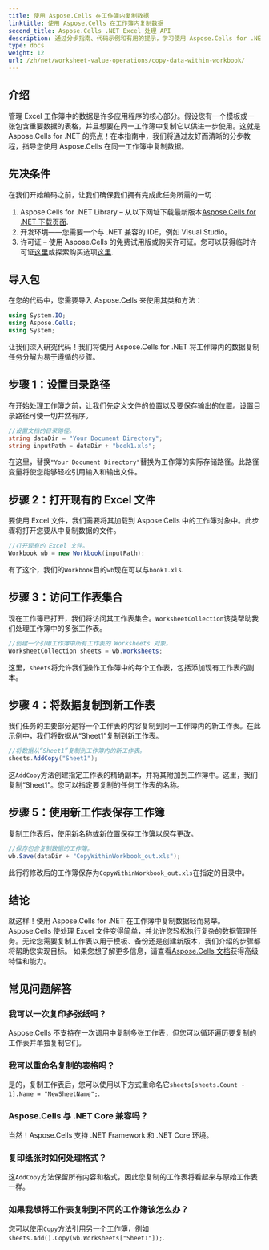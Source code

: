 ```yaml
---
title: 使用 Aspose.Cells 在工作簿内复制数据
linktitle: 使用 Aspose.Cells 在工作簿内复制数据
second_title: Aspose.Cells .NET Excel 处理 API
description: 通过分步指南、代码示例和有用的提示，学习使用 Aspose.Cells for .NET 在 Excel 工作簿中高效复制数据。
type: docs
weight: 12
url: /zh/net/worksheet-value-operations/copy-data-within-workbook/
---
```

## 介绍
管理 Excel 工作簿中的数据是许多应用程序的核心部分。假设您有一个模板或一张包含重要数据的表格，并且想要在同一工作簿中复制它以供进一步使用。这就是 Aspose.Cells for .NET 的亮点！在本指南中，我们将通过友好而清晰的分步教程，指导您使用 Aspose.Cells 在同一工作簿中复制数据。
## 先决条件
在我们开始编码之前，让我们确保我们拥有完成此任务所需的一切：
1.  Aspose.Cells for .NET Library – 从以下网址下载最新版本[Aspose.Cells for .NET 下载页面](https://releases.aspose.com/cells/net/).
2. 开发环境——您需要一个与 .NET 兼容的 IDE，例如 Visual Studio。
3. 许可证 – 使用 Aspose.Cells 的免费试用版或购买许可证。您可以获得临时许可证[这里](https://purchase.aspose.com/temporary-license/)或探索购买选项[这里](https://purchase.aspose.com/buy).
## 导入包
在您的代码中，您需要导入 Aspose.Cells 来使用其类和方法：
```csharp
using System.IO;
using Aspose.Cells;
using System;
```
让我们深入研究代码！我们将使用 Aspose.Cells for .NET 将工作簿内的数据复制任务分解为易于遵循的步骤。
## 步骤 1：设置目录路径
在开始处理工作簿之前，让我们先定义文件的位置以及要保存输出的位置。设置目录路径可使一切井然有序。
```csharp
//设置文档的目录路径。
string dataDir = "Your Document Directory";
string inputPath = dataDir + "book1.xls";
```
在这里，替换`"Your Document Directory"`替换为工作簿的实际存储路径。此路径变量将使您能够轻松引用输入和输出文件。
## 步骤 2：打开现有的 Excel 文件
要使用 Excel 文件，我们需要将其加载到 Aspose.Cells 中的工作簿对象中。此步骤将打开您要从中复制数据的文件。
```csharp
//打开现有的 Excel 文件。
Workbook wb = new Workbook(inputPath);
```
有了这个，我们的`Workbook`目的`wb`现在可以与`book1.xls`.
## 步骤 3：访问工作表集合
现在工作簿已打开，我们将访问其工作表集合。`WorksheetCollection`该类帮助我们处理工作簿中的多张工作表。
```csharp
//创建一个引用工作簿中所有工作表的 Worksheets 对象。
WorksheetCollection sheets = wb.Worksheets;
```
这里，`sheets`将允许我们操作工作簿中的每个工作表，包括添加现有工作表的副本。
## 步骤 4：将数据复制到新工作表
我们任务的主要部分是将一个工作表的内容复制到同一工作簿内的新工作表。在此示例中，我们将数据从“Sheet1”复制到新工作表。
```csharp
//将数据从“Sheet1”复制到工作簿内的新工作表。
sheets.AddCopy("Sheet1");
```
这`AddCopy`方法创建指定工作表的精确副本，并将其附加到工作簿中。这里，我们复制“Sheet1”。您可以指定要复制的任何工作表的名称。
## 步骤 5：使用新工作表保存工作簿
复制工作表后，使用新名称或新位置保存工作簿以保存更改。
```csharp
//保存包含复制数据的工作簿。
wb.Save(dataDir + "CopyWithinWorkbook_out.xls");
```
此行将修改后的工作簿保存为`CopyWithinWorkbook_out.xls`在指定的目录中。
## 结论
就这样！使用 Aspose.Cells for .NET 在工作簿中复制数据轻而易举。Aspose.Cells 使处理 Excel 文件变得简单，并允许您轻松执行复杂的数据管理任务。无论您需要复制工作表以用于模板、备份还是创建新版本，我们介绍的步骤都将帮助您实现目标。
如果您想了解更多信息，请查看[Aspose.Cells 文档](https://reference.aspose.com/cells/net/)获得高级特性和能力。
## 常见问题解答
### 我可以一次复印多张纸吗？
Aspose.Cells 不支持在一次调用中复制多张工作表，但您可以循环遍历要复制的工作表并单独复制它们。
### 我可以重命名复制的表格吗？
是的，复制工作表后，您可以使用以下方式重命名它`sheets[sheets.Count - 1].Name = "NewSheetName";`.
### Aspose.Cells 与 .NET Core 兼容吗？
当然！Aspose.Cells 支持 .NET Framework 和 .NET Core 环境。
### 复印纸张时如何处理格式？
这`AddCopy`方法保留所有内容和格式，因此您复制的工作表将看起来与原始工作表一样。
### 如果我想将工作表复制到不同的工作簿该怎么办？
您可以使用`Copy`方法引用另一个工作簿，例如`sheets.Add().Copy(wb.Worksheets["Sheet1"]);`.